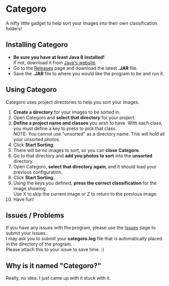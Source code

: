 # Categoro
A nifty little gadget to help sort your images into their own classification folders!

## Installing Categoro
* **Be sure you have at least Java 8 installed!**  
  If not, download it from [Java's website](https://www.java.com/download/).
* Go to the [Releases](http://github.com/Techzune/Categoro/releases/latest) page and download the latest **.JAR** file.
* Save the **.JAR** file to where you would like the program to be and run it.

## Using Categoro
Categoro uses project directories to help you sort your images.
1. **Create a directory** for your images to be sorted in.
2. Open Categoro and **select that directory** for your project.
3. **Define a project name and classes** you wish to have. With each class, you must define a key to press to pick that class.  
   NOTE: You cannot use "unsorted" as a directory name. This will hold all your unsorted photos.
4. Click **Start Sorting**.
5. There will be no images to sort, so you can **close Categoro**.
6. Go to that directory and **add you photos to sort** into the **unsorted** directory.
7. Open Categoro, **select that directory again**, and it should load your previous configuration.
8. Click **Start Sorting**.
9. Using the keys you defined, **press the correct classification** for the image showing.  
   Use X to skip the current image or Z to return to the previous image.
10. Have fun!

## Issues / Problems
If you have any issues with the program, please use the [Issues](http://github.com/Techzune/Categoro/issues) page to submit your issues.  
I may ask you to submit your **categoro.log** file that is automatically placed in the directory of the program.  
Please attach this to your issue to save time. :)

## Why is it named "Categoro?"
Really, no idea. I just came up with it stuck with it.
